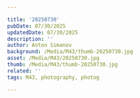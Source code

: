 ```yaml
---

title: '20250730'
pubDate: 07/30/2025
updatedDate: 07/30/2025
description: ''
author: Anton Simanov
background: /Media/M43/thumb-20250730.jpg
asset: /Media/M43/20250730.jpg
thumb: /Media/M43/thumb-20250730.jpg
related: ''
tags: M43, photography, photog

---
```


